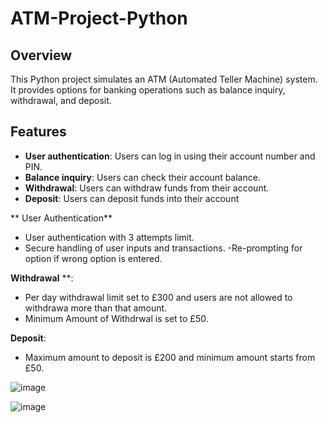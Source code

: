# ATM-Project-Python


## Overview
This Python project simulates an ATM (Automated Teller Machine) system. It provides options for banking operations such as balance inquiry, withdrawal, and deposit.

## Features
- **User authentication**: Users can log in using their account number and PIN.
- **Balance inquiry**: Users can check their account balance.
- **Withdrawal**: Users can withdraw funds from their account.
- **Deposit**: Users can deposit funds into their account

 ** User Authentication**
   - User authentication with 3 attempts limit.
   - Secure handling of user inputs and transactions.
    -Re-prompting for option if wrong option is entered.
     
 **Withdrawal** **:
  - Per day withdrawal limit set to £300 and users are not allowed to withdrawa more than that amount.
  - Minimum Amount of Withdrwal is set to £50.
    
**Deposit**:

 - Maximum amount to deposit is £200 and minimum amount starts from £50.    

![image](https://github.com/SubashiniMahadevan/ATM-Project-Python/assets/168095179/68a01999-3f86-4f3f-aa3f-74b80c357f28)



![image](https://github.com/SubashiniMahadevan/ATM-Project-Python/assets/168095179/76e85fb2-3c4a-42a6-b6b5-d5ca88ce2e34)







